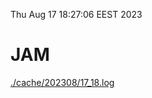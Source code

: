 Thu Aug 17 18:27:06 EEST 2023
# JAM
<a href='./cache/202308/17_18.log'>./cache/202308/17_18.log</a>
